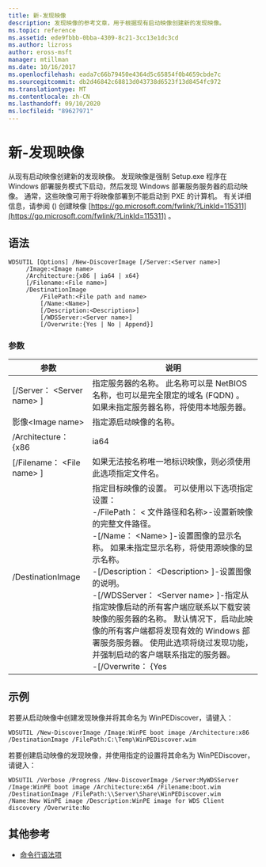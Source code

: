 ```yaml
---
title: 新-发现映像
description: 发现映像的参考文章，用于根据现有启动映像创建新的发现映像。
ms.topic: reference
ms.assetid: ede9fbbb-0bba-4309-8c21-3cc13e1dc3cd
ms.author: lizross
author: eross-msft
manager: mtillman
ms.date: 10/16/2017
ms.openlocfilehash: eada7c66b79450e4364d5c65854f0b4659cbde7c
ms.sourcegitcommit: db2d46842c68813d043738d6523f13d8454fc972
ms.translationtype: MT
ms.contentlocale: zh-CN
ms.lasthandoff: 09/10/2020
ms.locfileid: "89627971"
---
```

# <a name="new-discoverimage"></a>新-发现映像

从现有启动映像创建新的发现映像。 发现映像是强制 Setup.exe 程序在 Windows 部署服务模式下启动，然后发现 Windows 部署服务服务器的启动映像。 通常，这些映像可用于将映像部署到不能启动到 PXE 的计算机。 有关详细信息，请参阅 () 创建映像 [https://go.microsoft.com/fwlink/?LinkId=115311](https://go.microsoft.com/fwlink/?LinkId=115311) 。

## <a name="syntax"></a>语法

```
WDSUTIL [Options] /New-DiscoverImage [/Server:<Server name>]
     /Image:<Image name>
     /Architecture:{x86 | ia64 | x64}
     [/Filename:<File name>]
     /DestinationImage
         /FilePath:<File path and name>
         [/Name:<Name>]
         [/Description:<Description>]
         [/WDSServer:<Server name>]
         [/Overwrite:{Yes | No | Append}]
```

### <a name="parameters"></a>参数

|        参数         |                                                                                                                                                                                                                                                                                                                                                                                                                       说明                                                                                                                                                                                                                                                                                                                                                                                                                       |
|--------------------------|---------------------------------------------------------------------------------------------------------------------------------------------------------------------------------------------------------------------------------------------------------------------------------------------------------------------------------------------------------------------------------------------------------------------------------------------------------------------------------------------------------------------------------------------------------------------------------------------------------------------------------------------------------------------------------------------------------------------------------------------------------------------------------------------------------------------------------------------------------|
| [/Server： \<Server name> ] |                                                                                                                                                                                                                                                                                                                                     指定服务器的名称。 此名称可以是 NetBIOS 名称，也可以是完全限定的域名 (FQDN) 。 如果未指定服务器名称，将使用本地服务器。                                                                                                                                                                                                                                                                                                                                     |
|   影像\<Image name>   |                                                                                                                                                                                                                                                                                                                                                                                                      指定源启动映像的名称。                                                                                                                                                                                                                                                                                                                                                                                                       |
|    /Architecture： {x86    |                                                                                                                                                                                                                                                                                                                                                                                                                          ia64                                                                                                                                                                                                                                                                                                                                                                                                                           |
| [/Filename： \<File name> ] |                                                                                                                                                                                                                                                                                                                                                                         如果无法按名称唯一地标识映像，则必须使用此选项指定文件名。                                                                                                                                                                                                                                                                                                                                                                          |
|    /DestinationImage     | 指定目标映像的设置。 可以使用以下选项指定设置：</br>-/FilePath： < 文件路径和名称>-设置新映像的完整文件路径。</br>-[/Name： \<Name> ]-设置图像的显示名称。 如果未指定显示名称，将使用源映像的显示名称。</br>-[/Description： \<Description> ]-设置图像的说明。</br>-[/WDSServer： \<Server name> ]-指定从指定映像启动的所有客户端应联系以下载安装映像的服务器的名称。 默认情况下，启动此映像的所有客户端都将发现有效的 Windows 部署服务服务器。 使用此选项将绕过发现功能，并强制启动的客户端联系指定的服务器。</br>-[/Overwrite： {Yes |

## <a name="examples"></a>示例

若要从启动映像中创建发现映像并将其命名为 WinPEDiscover，请键入：
```
WDSUTIL /New-DiscoverImage /Image:WinPE boot image /Architecture:x86 /DestinationImage /FilePath:C:\Temp\WinPEDiscover.wim
```
若要创建启动映像的发现映像，并使用指定的设置将其命名为 WinPEDiscover，请键入：
```
WDSUTIL /Verbose /Progress /New-DiscoverImage /Server:MyWDSServer
/Image:WinPE boot image /Architecture:x64 /Filename:boot.wim /DestinationImage /FilePath:\\Server\Share\WinPEDiscover.wim
/Name:New WinPE image /Description:WinPE image for WDS Client discovery /Overwrite:No
```

## <a name="additional-references"></a>其他参考

- [命令行语法项](command-line-syntax-key.md)